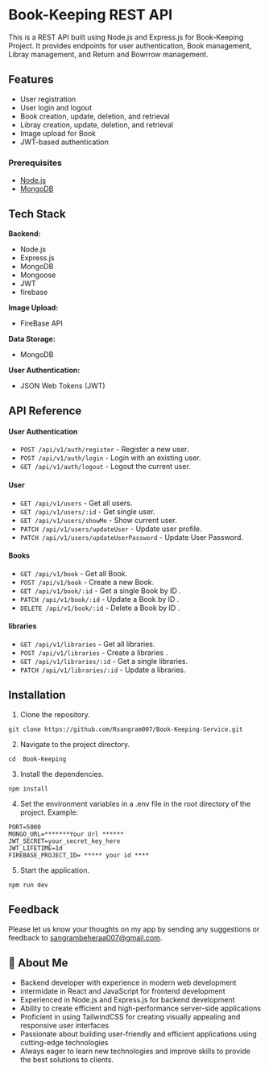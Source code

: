 
# Book-Keeping REST API
This is a REST API built using Node.js and Express.js for Book-Keeping Project. It provides endpoints for user authentication, Book management, Libray management, and Return and Bowrrow management.


## Features

- User registration
- User login and logout
- Book creation, update, deletion, and retrieval
- Libray creation, update, deletion, and retrieval
- Image upload for Book
- JWT-based authentication

### Prerequisites

- [Node.js](https://nodejs.org/)
- [MongoDB](https://www.mongodb.com/)


## Tech Stack
**Backend:**
- Node.js
- Express.js
- MongoDB
- Mongoose
- JWT
- firebase
 

**Image Upload:** 
- FireBase API

**Data Storage:** 
- MongoDB

**User Authentication:**
- JSON Web Tokens (JWT)
## API Reference

#### User Authentication
- `POST /api/v1/auth/register` - Register a new user.
- `POST /api/v1/auth/login` -    Login with an existing user.
- `GET /api/v1/auth/logout` -    Logout the current user.

#### User
- `GET /api/v1/users` - Get all users.
- `GET /api/v1/users/:id` -    Get single user.
- `GET /api/v1/users/showMe` -  Show current user.
- `PATCH /api/v1/users/updateUser` -  Update user profile.
- `PATCH /api/v1/users/updateUserPassword` -  Update User Password.

#### Books
- `GET /api/v1/book` - Get all Book.
- `POST /api/v1/book` -    Create a new Book.
- `GET /api/v1/book/:id` -    Get a single Book by ID .
- `PATCH /api/v1/book/:id` -   Update a Book by ID .
- `DELETE /api/v1/book/:id` -   Delete a Book by ID .
 



#### libraries
- `GET /api/v1/libraries` - Get all libraries.
- `POST /api/v1/libraries` -    Create a libraries .
- `GET /api/v1/libraries/:id` -    Get a single libraries.
- `PATCH /api/v1/libraries/:id` -   Update a libraries.
 

 

## Installation


1. Clone the repository.


```
git clone https://github.com/Rsangram007/Book-Keeping-Service.git
```

2. Navigate to the project directory.

```
cd  Book-Keeping
```

3. Install the dependencies.

```
npm install 
```

4. Set the environment variables in a .env file in the root directory of the project. 
Example:
```
PORT=5000
MONGO_URL=*******Your Url ******
JWT_SECRET=your_secret_key_here
JWT_LIFETIME=1d
FIREBASE_PROJECT_ID= ***** your id ****
```

5. Start the application.

```
npm run dev

```
 


## Feedback

Please let us know your thoughts on my app by sending any suggestions or feedback to sangrambeheraa007@gmail.com.


## 🚀 About Me
- Backend developer with experience in modern web development
- intermidate in React and JavaScript for frontend development
- Experienced in Node.js and Express.js for backend development
- Ability to create efficient and high-performance server-side applications
- Proficient in using TailwindCSS for creating visually appealing and responsive user interfaces
- Passionate about building user-friendly and efficient applications using cutting-edge technologies
- Always eager to learn new technologies and improve skills to provide the best solutions to clients.



